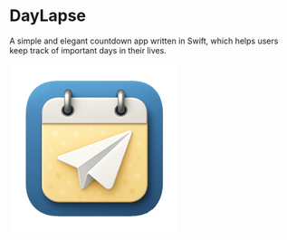 # DayLapse



A simple and elegant countdown app written in Swift, which helps users keep track of important days in their lives.


<img src="DayLapse.png" width="300" height="300" alt="image">